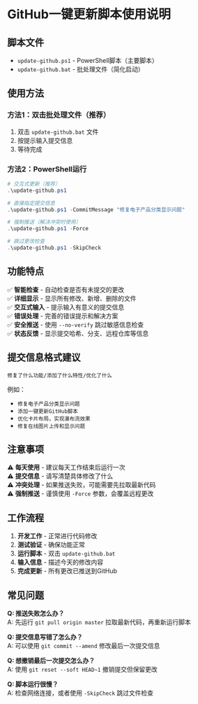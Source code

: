 # GitHub一键更新脚本使用说明

## 脚本文件

- `update-github.ps1` - PowerShell脚本（主要脚本）
- `update-github.bat` - 批处理文件（简化启动）

## 使用方法

### 方法1：双击批处理文件（推荐）
1. 双击 `update-github.bat` 文件
2. 按提示输入提交信息
3. 等待完成

### 方法2：PowerShell运行
```powershell
# 交互式更新（推荐）
.\update-github.ps1

# 直接指定提交信息
.\update-github.ps1 -CommitMessage "修复电子产品分类显示问题"

# 强制推送（解决冲突时使用）
.\update-github.ps1 -Force

# 跳过更改检查
.\update-github.ps1 -SkipCheck
```

## 功能特点

✅ **智能检查** - 自动检查是否有未提交的更改  
✅ **详细显示** - 显示所有修改、新增、删除的文件  
✅ **交互式输入** - 提示输入有意义的提交信息  
✅ **错误处理** - 完善的错误提示和解决方案  
✅ **安全推送** - 使用 `--no-verify` 跳过敏感信息检查  
✅ **状态反馈** - 显示提交哈希、分支、远程仓库等信息  

## 提交信息格式建议

```
修复了什么功能/添加了什么特性/优化了什么
```

例如：
- `修复电子产品分类显示问题`
- `添加一键更新GitHub脚本`
- `优化卡片布局，实现瀑布流效果`
- `修复在线图片上传和显示问题`

## 注意事项

⚠️ **每天使用** - 建议每天工作结束后运行一次  
⚠️ **提交信息** - 请写清楚具体修改了什么  
⚠️ **冲突处理** - 如果推送失败，可能需要先拉取最新代码  
⚠️ **强制推送** - 谨慎使用 `-Force` 参数，会覆盖远程更改  

## 工作流程

1. **开发工作** - 正常进行代码修改
2. **测试验证** - 确保功能正常
3. **运行脚本** - 双击 `update-github.bat`
4. **输入信息** - 描述今天的修改内容
5. **完成更新** - 所有更改已推送到GitHub

## 常见问题

**Q: 推送失败怎么办？**  
A: 先运行 `git pull origin master` 拉取最新代码，再重新运行脚本

**Q: 提交信息写错了怎么办？**  
A: 可以使用 `git commit --amend` 修改最后一次提交信息

**Q: 想撤销最后一次提交怎么办？**  
A: 使用 `git reset --soft HEAD~1` 撤销提交但保留更改

**Q: 脚本运行很慢？**  
A: 检查网络连接，或者使用 `-SkipCheck` 跳过文件检查
